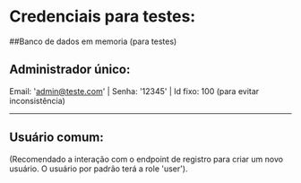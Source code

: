 # Credenciais para testes:

##Banco de dados em memoria (para testes)

## Administrador único:

Email: 'admin@teste.com' | Senha: '12345' | Id fixo: 100 (para evitar inconsistência)

__________________________

## Usuário comum:

(Recomendado a interação com o endpoint de registro para criar um novo usuário. O usuário por padrão terá a role 'user').


